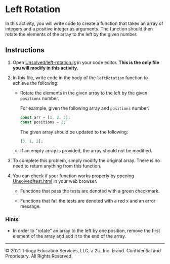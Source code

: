 # Left Rotation

In this activity, you will write code to create a function that takes an array of integers and a positive integer as arguments. The function should then rotate the elements of the array to the left by the given number.

## Instructions

1. Open [Unsolved/left-rotation.js](Unsolved/left-rotation.js) in your code editor. **This is the only file you will modify in this activity.**

2. In this file, write code in the body of the `leftRotation` function to achieve the following:

   - Rotate the elements in the given array to the left by the given `positions` number.

     For example, given the following array and `positions` number:

     ```js
     const arr = [1, 2, 3];
     const positions = 2;
     ```

     The given array should be updated to the following:

     ```js
     [3, 1, 2];
     ```

   - If an empty array is provided, the array should not be modified.

3. To complete this problem, simply modify the original array. There is no need to return anything from this function.

4. You can check if your function works properly by opening [Unsolved/test.html](Unsolved/test.html) in your web browser.

   - Functions that pass the tests are denoted with a green checkmark.

   - Functions that fail the tests are denoted with a red x and an error message.

### Hints

- In order to "rotate" an array to the left by one position, remove the first element of the array and add it to the end of the array.

---

© 2021 Trilogy Education Services, LLC, a 2U, Inc. brand. Confidential and Proprietary. All Rights Reserved.

